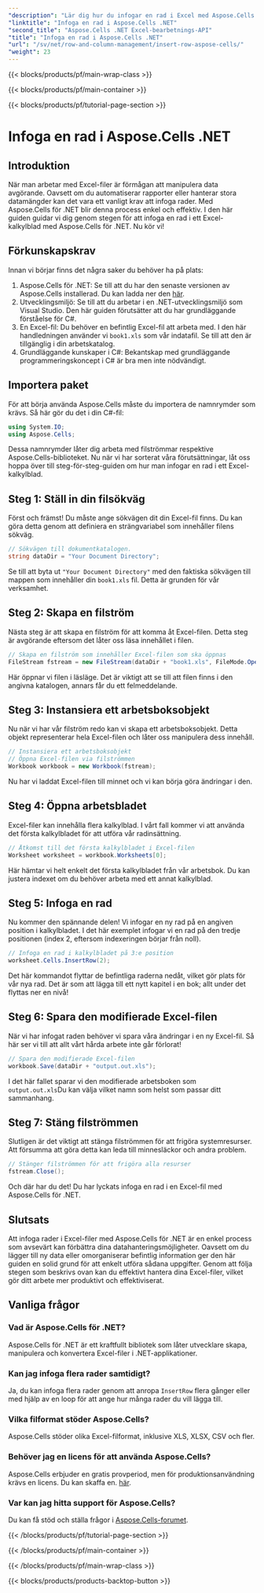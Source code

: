 ```yaml
---
"description": "Lär dig hur du infogar en rad i Excel med Aspose.Cells för .NET med den här steg-för-steg-guiden. Förbättra dina datahanteringsfärdigheter utan ansträngning."
"linktitle": "Infoga en rad i Aspose.Cells .NET"
"second_title": "Aspose.Cells .NET Excel-bearbetnings-API"
"title": "Infoga en rad i Aspose.Cells .NET"
"url": "/sv/net/row-and-column-management/insert-row-aspose-cells/"
"weight": 23
---
```


{{< blocks/products/pf/main-wrap-class >}}

{{< blocks/products/pf/main-container >}}

{{< blocks/products/pf/tutorial-page-section >}}

# Infoga en rad i Aspose.Cells .NET

## Introduktion
När man arbetar med Excel-filer är förmågan att manipulera data avgörande. Oavsett om du automatiserar rapporter eller hanterar stora datamängder kan det vara ett vanligt krav att infoga rader. Med Aspose.Cells för .NET blir denna process enkel och effektiv. I den här guiden guidar vi dig genom stegen för att infoga en rad i ett Excel-kalkylblad med Aspose.Cells för .NET. Nu kör vi!
## Förkunskapskrav
Innan vi börjar finns det några saker du behöver ha på plats:
1. Aspose.Cells för .NET: Se till att du har den senaste versionen av Aspose.Cells installerad. Du kan ladda ner den [här](https://releases.aspose.com/cells/net/).
2. Utvecklingsmiljö: Se till att du arbetar i en .NET-utvecklingsmiljö som Visual Studio. Den här guiden förutsätter att du har grundläggande förståelse för C#.
3. En Excel-fil: Du behöver en befintlig Excel-fil att arbeta med. I den här handledningen använder vi `book1.xls` som vår indatafil. Se till att den är tillgänglig i din arbetskatalog.
4. Grundläggande kunskaper i C#: Bekantskap med grundläggande programmeringskoncept i C# är bra men inte nödvändigt.
## Importera paket
För att börja använda Aspose.Cells måste du importera de namnrymder som krävs. Så här gör du det i din C#-fil:
```csharp
using System.IO;
using Aspose.Cells;
```
Dessa namnrymder låter dig arbeta med filströmmar respektive Aspose.Cells-biblioteket. 
Nu när vi har sorterat våra förutsättningar, låt oss hoppa över till steg-för-steg-guiden om hur man infogar en rad i ett Excel-kalkylblad.
## Steg 1: Ställ in din filsökväg
Först och främst! Du måste ange sökvägen dit din Excel-fil finns. Du kan göra detta genom att definiera en strängvariabel som innehåller filens sökväg.
```csharp
// Sökvägen till dokumentkatalogen.
string dataDir = "Your Document Directory";
```
Se till att byta ut `"Your Document Directory"` med den faktiska sökvägen till mappen som innehåller din `book1.xls` fil. Detta är grunden för vår verksamhet.
## Steg 2: Skapa en filström
Nästa steg är att skapa en filström för att komma åt Excel-filen. Detta steg är avgörande eftersom det låter oss läsa innehållet i filen.
```csharp
// Skapa en filström som innehåller Excel-filen som ska öppnas
FileStream fstream = new FileStream(dataDir + "book1.xls", FileMode.Open);
```
Här öppnar vi filen i läsläge. Det är viktigt att se till att filen finns i den angivna katalogen, annars får du ett felmeddelande.
## Steg 3: Instansiera ett arbetsboksobjekt
Nu när vi har vår filström redo kan vi skapa ett arbetsboksobjekt. Detta objekt representerar hela Excel-filen och låter oss manipulera dess innehåll.
```csharp
// Instansiera ett arbetsboksobjekt
// Öppna Excel-filen via filströmmen
Workbook workbook = new Workbook(fstream);
```
Nu har vi laddat Excel-filen till minnet och vi kan börja göra ändringar i den.
## Steg 4: Öppna arbetsbladet
Excel-filer kan innehålla flera kalkylblad. I vårt fall kommer vi att använda det första kalkylbladet för att utföra vår radinsättning.
```csharp
// Åtkomst till det första kalkylbladet i Excel-filen
Worksheet worksheet = workbook.Worksheets[0];
```
Här hämtar vi helt enkelt det första kalkylbladet från vår arbetsbok. Du kan justera indexet om du behöver arbeta med ett annat kalkylblad.
## Steg 5: Infoga en rad
Nu kommer den spännande delen! Vi infogar en ny rad på en angiven position i kalkylbladet. I det här exemplet infogar vi en rad på den tredje positionen (index 2, eftersom indexeringen börjar från noll).
```csharp
// Infoga en rad i kalkylbladet på 3:e position
worksheet.Cells.InsertRow(2);
```
Det här kommandot flyttar de befintliga raderna nedåt, vilket gör plats för vår nya rad. Det är som att lägga till ett nytt kapitel i en bok; allt under det flyttas ner en nivå!
## Steg 6: Spara den modifierade Excel-filen
När vi har infogat raden behöver vi spara våra ändringar i en ny Excel-fil. Så här ser vi till att allt vårt hårda arbete inte går förlorat!
```csharp
// Spara den modifierade Excel-filen
workbook.Save(dataDir + "output.out.xls");
```
I det här fallet sparar vi den modifierade arbetsboken som `output.out.xls`Du kan välja vilket namn som helst som passar ditt sammanhang.
## Steg 7: Stäng filströmmen
Slutligen är det viktigt att stänga filströmmen för att frigöra systemresurser. Att försumma att göra detta kan leda till minnesläckor och andra problem.
```csharp
// Stänger filströmmen för att frigöra alla resurser
fstream.Close();
```
Och där har du det! Du har lyckats infoga en rad i en Excel-fil med Aspose.Cells för .NET.
## Slutsats
Att infoga rader i Excel-filer med Aspose.Cells för .NET är en enkel process som avsevärt kan förbättra dina datahanteringsmöjligheter. Oavsett om du lägger till ny data eller omorganiserar befintlig information ger den här guiden en solid grund för att enkelt utföra sådana uppgifter. Genom att följa stegen som beskrivs ovan kan du effektivt hantera dina Excel-filer, vilket gör ditt arbete mer produktivt och effektiviserat.
## Vanliga frågor
### Vad är Aspose.Cells för .NET?
Aspose.Cells för .NET är ett kraftfullt bibliotek som låter utvecklare skapa, manipulera och konvertera Excel-filer i .NET-applikationer.
### Kan jag infoga flera rader samtidigt?
Ja, du kan infoga flera rader genom att anropa `InsertRow` flera gånger eller med hjälp av en loop för att ange hur många rader du vill lägga till.
### Vilka filformat stöder Aspose.Cells?
Aspose.Cells stöder olika Excel-filformat, inklusive XLS, XLSX, CSV och fler.
### Behöver jag en licens för att använda Aspose.Cells?
Aspose.Cells erbjuder en gratis provperiod, men för produktionsanvändning krävs en licens. Du kan skaffa en. [här](https://purchase.aspose.com/buy).
### Var kan jag hitta support för Aspose.Cells?
Du kan få stöd och ställa frågor i [Aspose.Cells-forumet](https://forum.aspose.com/c/cells/9).

{{< /blocks/products/pf/tutorial-page-section >}}

{{< /blocks/products/pf/main-container >}}

{{< /blocks/products/pf/main-wrap-class >}}

{{< blocks/products/products-backtop-button >}}